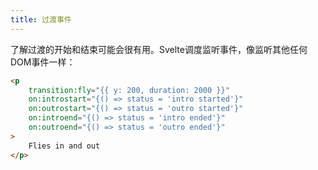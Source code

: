 ```yaml
---
title: 过渡事件
---
```


了解过渡的开始和结束可能会很有用。Svelte调度监听事件，像监听其他任何DOM事件一样：

```html
<p
	transition:fly="{{ y: 200, duration: 2000 }}"
	on:introstart="{() => status = 'intro started'}"
	on:outrostart="{() => status = 'outro started'}"
	on:introend="{() => status = 'intro ended'}"
	on:outroend="{() => status = 'outro ended'}"
>
	Flies in and out
</p>
```